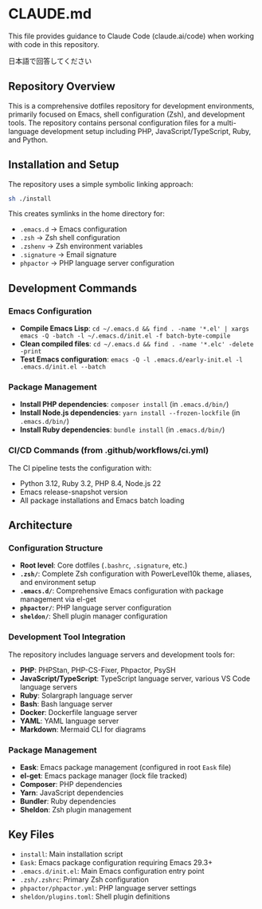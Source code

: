 # CLAUDE.md

This file provides guidance to Claude Code (claude.ai/code) when working with code in this repository.

日本語で回答してください

## Repository Overview

This is a comprehensive dotfiles repository for development environments, primarily focused on Emacs, shell configuration (Zsh), and development tools. The repository contains personal configuration files for a multi-language development setup including PHP, JavaScript/TypeScript, Ruby, and Python.

## Installation and Setup

The repository uses a simple symbolic linking approach:
```bash
sh ./install
```

This creates symlinks in the home directory for:
- `.emacs.d` → Emacs configuration
- `.zsh` → Zsh shell configuration  
- `.zshenv` → Zsh environment variables
- `.signature` → Email signature
- `phpactor` → PHP language server configuration

## Development Commands

### Emacs Configuration
- **Compile Emacs Lisp**: `cd ~/.emacs.d && find . -name '*.el' | xargs emacs -Q -batch -l ~/.emacs.d/init.el -f batch-byte-compile`
- **Clean compiled files**: `cd ~/.emacs.d && find . -name '*.elc' -delete -print`
- **Test Emacs configuration**: `emacs -Q -l .emacs.d/early-init.el -l .emacs.d/init.el --batch`

### Package Management
- **Install PHP dependencies**: `composer install` (in `.emacs.d/bin/`)
- **Install Node.js dependencies**: `yarn install --frozen-lockfile` (in `.emacs.d/bin/`)
- **Install Ruby dependencies**: `bundle install` (in `.emacs.d/bin/`)

### CI/CD Commands (from .github/workflows/ci.yml)
The CI pipeline tests the configuration with:
- Python 3.12, Ruby 3.2, PHP 8.4, Node.js 22
- Emacs release-snapshot version
- All package installations and Emacs batch loading

## Architecture

### Configuration Structure
- **Root level**: Core dotfiles (`.bashrc`, `.signature`, etc.)
- **`.zsh/`**: Complete Zsh configuration with PowerLevel10k theme, aliases, and environment setup
- **`.emacs.d/`**: Comprehensive Emacs configuration with package management via el-get
- **`phpactor/`**: PHP language server configuration
- **`sheldon/`**: Shell plugin manager configuration

### Development Tool Integration
The repository includes language servers and development tools for:
- **PHP**: PHPStan, PHP-CS-Fixer, Phpactor, PsySH
- **JavaScript/TypeScript**: TypeScript language server, various VS Code language servers
- **Ruby**: Solargraph language server
- **Bash**: Bash language server
- **Docker**: Dockerfile language server
- **YAML**: YAML language server
- **Markdown**: Mermaid CLI for diagrams

### Package Management
- **Eask**: Emacs package management (configured in root `Eask` file)
- **el-get**: Emacs package manager (lock file tracked)
- **Composer**: PHP dependencies
- **Yarn**: JavaScript dependencies  
- **Bundler**: Ruby dependencies
- **Sheldon**: Zsh plugin management

## Key Files
- `install`: Main installation script
- `Eask`: Emacs package configuration requiring Emacs 29.3+
- `.emacs.d/init.el`: Main Emacs configuration entry point
- `.zsh/.zshrc`: Primary Zsh configuration
- `phpactor/phpactor.yml`: PHP language server settings
- `sheldon/plugins.toml`: Shell plugin definitions